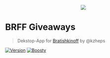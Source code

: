 <p align="center">
  <img src="https://i.imgur.com/Vscjy0a.png" />
</p>

# BRFF Giveaways
> Dekstop-App for [Bratishkinoff](https://twitch.tv/bratishkinoff/) by @kzheps

[![Version](https://img.shields.io/badge/1.0.0-pdw?style=for-the-badge&logoColor=white&logoSize=amd&label=release&labelColor=black&color=gray)](https://twitch.tv/bratishkinoff/) 
[![Boosty](https://img.shields.io/badge/SUPPORT-pdw?style=for-the-badge&logo=boosty&logoColor=white&logoSize=amd&labelColor=black&color=orange&link=https%3A%2F%2Fboosty.to%2Fpdw)](https://boosty.to/kzheps)
